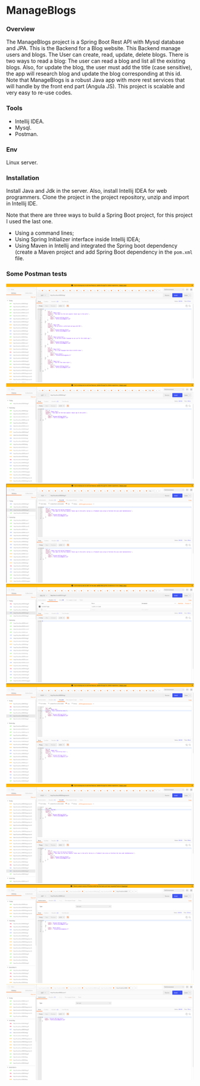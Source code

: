 # ManageBlogs

### Overview
The ManageBlogs project is a Spring Boot Rest API with Mysql database and JPA. This is the Backend for a Blog website. This Backend manage users and blogs. The User can create, read, update, delete blogs. There is two ways to read a blog: The user can read a blog and list all the existing blogs. Also, for update the blog, the user must add the title (case sensitive), the app will research blog and update the blog corresponding at this id. 
Note that ManageBlogs is a robust Java app with more rest services that will handle by the front end part (Angula JS). This project is scalable and very easy to re-use codes.

### Tools
- Intellij IDEA.
- Mysql.
- Postman.

### Env
Linux server.

### Installation
Install Java and Jdk in the server. Also, install Intellij IDEA for web programmers.
Clone the project in the project repository, unzip and import in Intellij IDE.

Note that there are three ways to build a Spring Boot project, for this project I used the last one.
- Using a command lines;
- Using Spring Initializer interface inside Intellij IDEA;
- Using Maven in Intellij and integrated the Spring boot dependency (create a Maven project and add Spring Boot dependency in the `pom.xml` file.

### Some Postman tests
![blog11](./src/main/resources/static/blog11.png)
![blog22](./src/main/resources/static/blog22.png)
![blog33](./src/main/resources/static/blog33.png)
![blog44](./src/main/resources/static/blog44.png)
![blog55](./src/main/resources/static/blog55.png)
![blog66](./src/main/resources/static/blog66.png)
![user1](./src/main/resources/static/user1.png)
![user2](./src/main/resources/static/user2.png)



